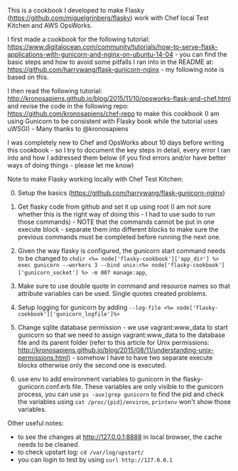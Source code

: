 This is a cookbook I developed to make Flasky (https://github.com/miguelgrinberg/flasky) work with Chef local Test Kitchen and AWS OpsWorks.

I first made a cookbook for the following tutorial: https://www.digitalocean.com/community/tutorials/how-to-serve-flask-applications-with-gunicorn-and-nginx-on-ubuntu-14-04 - you can find the basic steps and how to avoid some pitfalls I ran into in the README at: https://github.com/harrywang/flask-gunicorn-nginx - my following note is based on this.

I then read the following tutorial:  http://kronosapiens.github.io/blog/2015/11/10/opsworks-flask-and-chef.html and revise the code in the following repo: https://github.com/kronosapiens/chef-repo to make this cookbook (I am using Gunicorn to be consistent with Flasky book while the tutorial uses uWSGI) - Many thanks to @kronosapiens

I was completely new to Chef and OpsWorks about 10 days before writing this cookbook - so I try to document the key steps in detail, every error I ran into and how I addressed them below (if you find errors and/or have better ways of doing things - please let me know)

Note to make Flasky working locally with Chef Test Kitchen:

0. Setup the basics (https://github.com/harrywang/flask-gunicorn-nginx)

1. Get flasky code from github and set it up using root (I am not sure whether this is the right way of doing this - I had to use sudo to run those commands) - NOTE that the commands cannot be put in one execute block - separate them into different blocks to make sure the previous commands must be completed before running the next one.

2. Given the way flasky is configured, the gunicorn start command needs to be changed to `chdir <%= node['flasky-cookbook']['app_dir'] %>
exec gunicorn --workers 3 --bind unix:<%= node['flasky-cookbook']['gunicorn_socket'] %> -m 007 manage:app`,

3. Make sure to use double quote in command and resource names so that attribute variables can be used. Single quotes created problems.

4. Setup logging for gunicorn by adding `--log-file <%= node['flasky-cookbook']['gunicorn_logfile']%>`

5. Change sqlite database permission - we use vagrant:www_data to start gunicorn so that we need to assign vagrant:www_data to the database file and its parent folder (refer to this article for Unix permissions: http://kronosapiens.github.io/blog/2015/08/11/understanding-unix-permissions.html) - somehow I have to have two separate execute blocks otherwise only the second one is executed.

6. use env to add environment variables to gunicorn in the flasky-gunicorn.conf.erb file. These variables are only visible to the gunicorn process, you can use `ps -aux|grep gunicorn` to find the pid and check the variables using `cat /proc/{pid}/environ`, `printenv` won't show those variables.

Other useful notes:
- to see the changes at  http://127.0.0.1:8888 in local browser, the cache needs to be cleaned.
- to check upstart log: `cd /var/log/upstart/`
- you can login to test by using `curl http://127.0.0.1`
